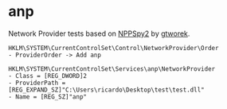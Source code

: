 # anp

Network Provider tests based on [NPPSpy2](https://github.com/gtworek/PSBits/tree/master/PasswordStealing/NPPSpy2) by [gtworek](https://github.com/gtworek).

```
HKLM\SYSTEM\CurrentControlSet\Control\NetworkProvider\Order
- ProviderOrder -> Add anp
```

```
HKLM\SYSTEM\CurrentControlSet\Services\anp\NetworkProvider
- Class = [REG_DWORD]2
- ProviderPath = [REG_EXPAND_SZ]"C:\Users\ricardo\Desktop\test\test.dll"
- Name = [REG_SZ]"anp"
```
